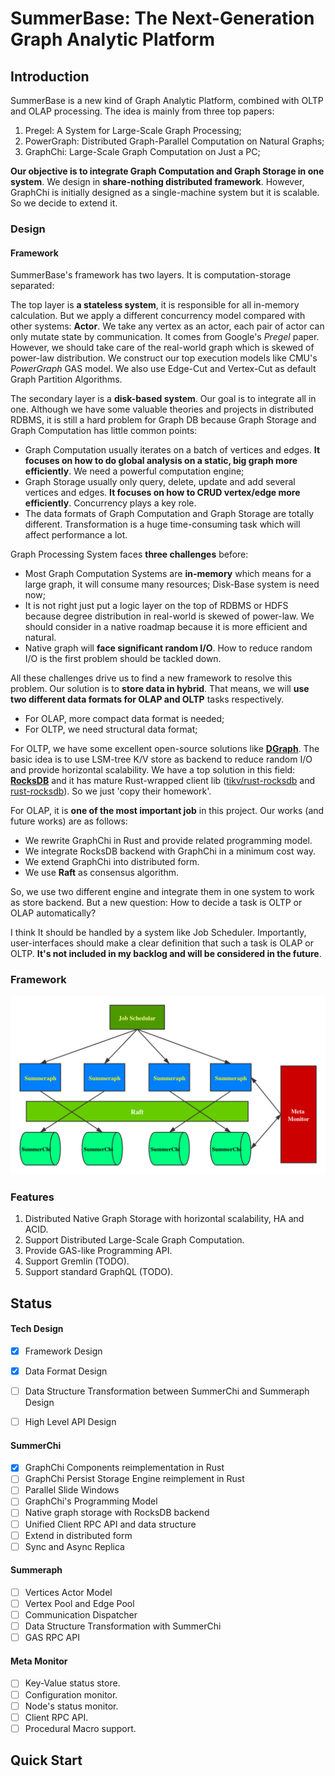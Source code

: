 # SummerBase: The Next-Generation Graph Analytic Platform
## Introduction

SummerBase is a new kind of Graph Analytic Platform, combined with OLTP and OLAP processing. The idea is mainly from three top papers:

1. Pregel: A System for Large-Scale Graph Processing;
2. PowerGraph: Distributed Graph-Parallel Computation on Natural Graphs;
3. GraphChi:  Large-Scale Graph Computation on Just a PC;

**Our objective is to integrate Graph Computation and Graph Storage in one system**. We design in **share-nothing distributed framework**. However, GraphChi is initially designed as a single-machine system but it is scalable. So we decide to extend it. 

### Design

#### Framework

SummerBase's framework has two layers. It is computation-storage separated:  

The top layer is **a stateless system**, it is responsible for all in-memory calculation. But we apply a different concurrency model compared with other systems: **Actor**. We take any vertex as an actor, each pair of actor can only mutate state by communication. It comes from Google's *Pregel* paper. However, we should take care of the real-world graph which is skewed of power-law distribution. We construct our top execution models like CMU's *PowerGraph* GAS model. We also use Edge-Cut and Vertex-Cut as default Graph Partition Algorithms.

The secondary layer is a **disk-based system**. Our goal is to integrate all in one. Although we have some valuable theories and projects in distributed RDBMS, it is still a hard problem for Graph DB because Graph Storage and Graph Computation has little common points: 

* Graph Computation usually iterates on a batch of vertices and edges. **It focuses on how to do global analysis on a static, big graph more efficiently**. We need a powerful computation engine;
* Graph Storage usually only query, delete, update and add several vertices and edges. **It focuses on how to CRUD vertex/edge more efficiently**. Concurrency plays a key role.
* The data formats of Graph Computation and Graph Storage are totally different. Transformation is a huge time-consuming task which will affect performance a lot. 

Graph Processing System faces **three challenges** before:

* Most Graph Computation Systems are **in-memory** which means for a large graph, it will consume many resources; Disk-Base system is need now;
* It is not right just put a logic layer on the top of RDBMS or HDFS because degree distribution in real-world is skewed of power-law. We should consider in a native roadmap because it is more efficient and natural.
* Native graph will **face significant random I/O**. How to reduce random I/O is the first problem should be tackled down. 

All these challenges drive us to find a new framework to resolve this problem. Our solution is to **store data in hybrid**. That means, we will **use two different data formats for OLAP and OLTP** tasks respectively. 

* For OLAP, more compact data format is needed;
* For OLTP, we need structural data format;

For OLTP, we have some excellent open-source solutions like [**DGraph**](https://github.com/dgraph-io/dgraph). The basic idea is to use LSM-tree K/V store as backend to reduce random I/O and provide horizontal scalability. We have a top solution in this field: [**RocksDB**](https://github.com/facebook/rocksdb/) and it has mature Rust-wrapped client lib ([tikv/rust-rocksdb](https://github.com/tikv/rust-rocksdb) and [rust-rocksdb](https://github.com/rust-rocksdb/rust-rocksdb)). So we just 'copy their homework'. 

For OLAP, it is **one of the most important job** in this project. Our works (and future works) are as follows:

* We rewrite GraphChi in Rust and provide related programming model.
* We integrate RocksDB backend with GraphChi in a minimum cost way.
* We extend GraphChi into distributed form.
* We use **Raft** as consensus algorithm.

So, we use two different engine and integrate them in one system to work as store backend. But a new question: How to decide a task is OLTP or OLAP automatically?

I think It should be handled by a system like Job Scheduler. Importantly, user-interfaces should make a clear definition that such a task is OLAP or OLTP. **It's not included in my backlog and will be considered in the future**. 

### Framework

![SummerBase](SummerBase_Framework.jpg)

### Features

1. Distributed Native Graph Storage with horizontal scalability, HA and ACID. 
2. Support Distributed Large-Scale Graph Computation.
3. Provide GAS-like Programming API.
4. Support Gremlin (TODO).  
5. Support standard GraphQL (TODO).  

## Status

#### Tech Design

- [x] Framework Design

- [x] Data Format Design

- [ ] Data Structure Transformation between SummerChi and Summeraph Design

- [ ] High Level API Design

#### SummerChi

- [x] GraphChi Components reimplementation in Rust
- [ ] GraphChi Persist Storage Engine reimplement in Rust
- [ ] Parallel Slide Windows
- [ ] GraphChi's Programming Model
- [ ] Native graph storage with RocksDB backend
- [ ] Unified Client RPC API and data structure
- [ ] Extend in distributed form
- [ ] Sync and Async Replica

#### Summeraph

- [ ] Vertices Actor Model
- [ ] Vertex Pool and Edge Pool
- [ ] Communication Dispatcher
- [ ] Data Structure Transformation with SummerChi
- [ ] GAS RPC API

#### Meta Monitor

- [ ] Key-Value status store.
- [ ] Configuration monitor.
- [ ] Node's status monitor.
- [ ] Client RPC API. 
- [ ] Procedural Macro support.

## Quick Start





